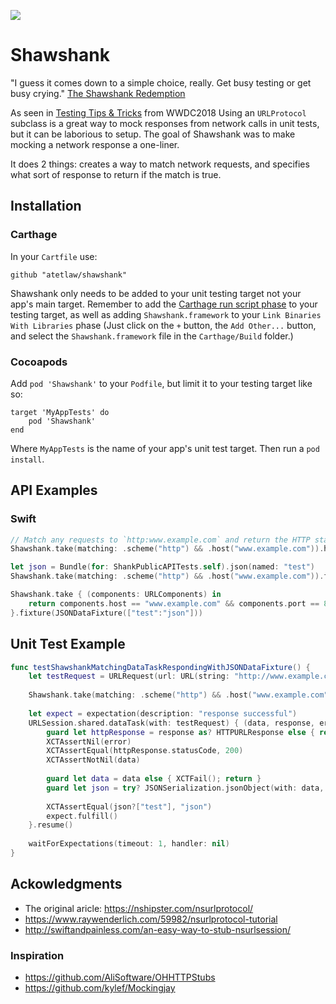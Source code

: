 ![](https://img.shields.io/github/release/atetlaw/shawshank.svg?style=flat)
# Shawshank
"I guess it comes down to a simple choice, really. Get busy testing or get busy crying." [The Shawshank Redemption](https://www.imdb.com/title/tt0111161/quotes/qt0470748)

As seen in [Testing Tips & Tricks](https://developer.apple.com/videos/play/wwdc2018/417/?time=480) from WWDC2018 Using an `URLProtocol` subclass is a great way to mock responses from network calls in unit tests, but it can be laborious to setup. The goal of Shawshank was to make mocking a network response a one-liner.

It does 2 things: creates a way to match network requests, and specifies what sort of response to return if the match is true.

## Installation
### Carthage

In your `Cartfile` use:

```
github "atetlaw/shawshank"
```

Shawshank only needs to be added to your unit testing target not your app's main target. Remember to add the [Carthage run script phase](https://github.com/Carthage/Carthage#adding-frameworks-to-an-application) to your testing target, as well as adding `Shawshank.framework` to your `Link Binaries With Libraries` phase (Just click on the `+` button, the `Add Other...` button, and select the `Shawshank.framework` file in the `Carthage/Build` folder.)

### Cocoapods

Add `pod 'Shawshank'` to your `Podfile`, but limit it to your testing target like so:

```
target 'MyAppTests' do
    pod 'Shawshank'
end
```
Where `MyAppTests` is the name of your app's unit test target. Then run a `pod install`.

## API Examples
### Swift
```swift
// Match any requests to `http:www.example.com` and return the HTTP status: Not Permitted
Shawshank.take(matching: .scheme("http") && .host("www.example.com")).httpStatus(.notPermitted)
```

```swift
let json = Bundle(for: ShankPublicAPITests.self).json(named: "test")
Shawshank.take(matching: .scheme("http") && .host("www.example.com")).fixture(json)
```

```swift
Shawshank.take { (components: URLComponents) in
    return components.host == "www.example.com" && components.port == 82
}.fixture(JSONDataFixture(["test":"json"]))
```

## Unit Test Example
```swift
func testShawshankMatchingDataTaskRespondingWithJSONDataFixture() {
    let testRequest = URLRequest(url: URL(string: "http://www.example.com")!)
    
    Shawshank.take(matching: .scheme("http") && .host("www.example.com")).fixture(JSONDataFixture(["test":"json"]))
    
    let expect = expectation(description: "response successful")
    URLSession.shared.dataTask(with: testRequest) { (data, response, error) -> Void in
        guard let httpResponse = response as? HTTPURLResponse else { return }
        XCTAssertNil(error)
        XCTAssertEqual(httpResponse.statusCode, 200)
        XCTAssertNotNil(data)
        
        guard let data = data else { XCTFail(); return }
        guard let json = try? JSONSerialization.jsonObject(with: data, options:[]) as? Dictionary<String, String> else { XCTFail(); return }
            
        XCTAssertEqual(json?["test"], "json")
        expect.fulfill()
    }.resume()
        
    waitForExpectations(timeout: 1, handler: nil)
}
```

## Ackowledgments

* The original aricle: https://nshipster.com/nsurlprotocol/
* https://www.raywenderlich.com/59982/nsurlprotocol-tutorial
* http://swiftandpainless.com/an-easy-way-to-stub-nsurlsession/

### Inspiration

* https://github.com/AliSoftware/OHHTTPStubs
* https://github.com/kylef/Mockingjay

